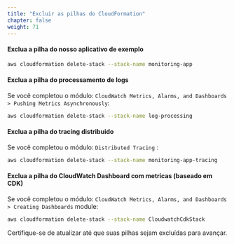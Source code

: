 ```yaml
---
title: "Excluir as pilhas do CloudFormation"
chapter: false
weight: 71
---
```


#### Exclua a pilha do nosso aplicativo de exemplo

```sh
aws cloudformation delete-stack --stack-name monitoring-app
```

#### Exclua a pilha do processamento de logs

Se você completou o módulo: `CloudWatch Metrics, Alarms, and Dashboards > Pushing Metrics Asynchronously`:

```sh
aws cloudformation delete-stack --stack-name log-processing
```

#### Exclua a pilha do tracing distribuido

Se você completou o módulo: `Distributed Tracing` :

```sh
aws cloudformation delete-stack --stack-name monitoring-app-tracing
```

#### Exclua a pilha do CloudWatch Dashboard com metricas (baseado em CDK)

Se você completou o módulo: `CloudWatch Metrics, Alarms, and Dashboards > Creating Dashboards` module:

```sh
aws cloudformation delete-stack --stack-name CloudwatchCdkStack
```

Certifique-se de atualizar até que suas pilhas sejam excluídas para avançar.